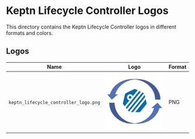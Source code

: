 # Keptn Lifecycle Controller Logos

This directory contains the Keptn Lifecycle Controller logos in different formats and colors.

## Logos

| Name                                       | Logo                                                                 | Format |
| ------------------------------------------ | -------------------------------------------------------------------- | ------ |
| `keptn_lifecycle_controller_logo.png`      | <img src="./keptn_lifecycle_controller_logo.png" width="160">        | PNG    |

